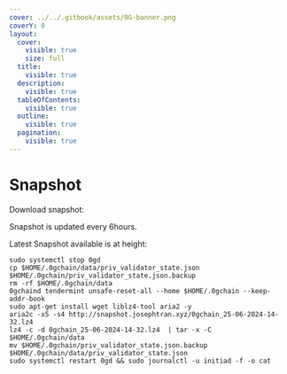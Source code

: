 ```yaml
---
cover: ../../.gitbook/assets/0G-banner.png
coverY: 0
layout:
  cover:
    visible: true
    size: full
  title:
    visible: true
  description:
    visible: true
  tableOfContents:
    visible: true
  outline:
    visible: true
  pagination:
    visible: true
---
```


# Snapshot

Download snapshot:

Snapshot is updated every 6hours.

Latest Snapshot available is at height:

```
sudo systemctl stop 0gd
cp $HOME/.0gchain/data/priv_validator_state.json $HOME/.0gchain/priv_validator_state.json.backup
rm -rf $HOME/.0gchain/data
0gchaind tendermint unsafe-reset-all --home $HOME/.0gchain --keep-addr-book
sudo apt-get install wget liblz4-tool aria2 -y
aria2c -x5 -s4 http://snapshot.josephtran.xyz/0gchain_25-06-2024-14-32.lz4
lz4 -c -d 0gchain_25-06-2024-14-32.lz4  | tar -x -C $HOME/.0gchain/data
mv $HOME/.0gchain/priv_validator_state.json.backup $HOME/.0gchain/data/priv_validator_state.json
sudo systemctl restart 0gd && sudo journalctl -u initiad -f -o cat
```

